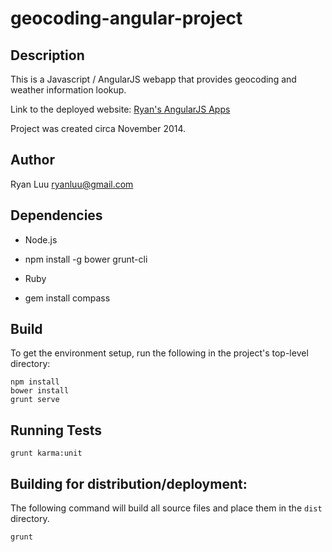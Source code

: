 # geocoding-angular-project

## Description

This is a Javascript / AngularJS webapp that provides geocoding and weather information lookup.

Link to the deployed website: 
[Ryan's AngularJS Apps](http://rluu-angular-apps.s3-website-us-east-1.amazonaws.com/)

Project was created circa November 2014.

## Author

Ryan Luu
ryanluu@gmail.com

## Dependencies

- Node.js
- npm install -g bower grunt-cli

- Ruby
- gem install compass


## Build

To get the environment setup, run the following in the project's top-level directory:

```
npm install
bower install
grunt serve
```

## Running Tests

```
grunt karma:unit
```

## Building for distribution/deployment:

The following command will build all source files and place them in the `dist`
directory.

```
grunt
```

